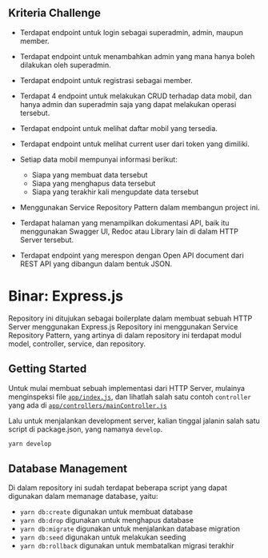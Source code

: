 ## Kriteria Challenge
- Terdapat endpoint untuk login sebagai superadmin, admin, maupun member.
- Terdapat endpoint untuk menambahkan admin yang mana hanya boleh dilakukan oleh superadmin.
- Terdapat endpoint untuk registrasi sebagai member.
- Terdapat 4 endpoint untuk melakukan CRUD terhadap data mobil, dan hanya admin dan superadmin saja yang dapat melakukan operasi tersebut.
- Terdapat endpoint untuk melihat daftar mobil yang tersedia.
- Terdapat endpoint untuk melihat current user dari token yang dimiliki.

- Setiap data mobil mempunyai informasi berikut:
  - Siapa yang membuat data tersebut
  - Siapa yang menghapus data tersebut
  - Siapa yang terakhir kali mengupdate data tersebut
- Menggunakan Service Repository Pattern dalam membangun project ini.
- Terdapat halaman yang menampilkan dokumentasi API, baik itu menggunakan Swagger UI, Redoc atau Library lain di dalam HTTP Server tersebut.
- Terdapat endpoint yang merespon dengan Open API document dari REST API yang dibangun dalam bentuk JSON.

# Binar: Express.js

Repository ini ditujukan sebagai boilerplate dalam membuat sebuah HTTP Server menggunakan Express.js
Repository ini menggunakan Service Repository Pattern, yang artinya di dalam repository ini terdapat modul model, controller, service, dan repository.

## Getting Started

Untuk mulai membuat sebuah implementasi dari HTTP Server, mulainya menginspeksi file [`app/index.js`](./app/index.js), dan lihatlah salah satu contoh `controller` yang ada di [`app/controllers/mainController.js`](./app/controllers/mainController.js)

Lalu untuk menjalankan development server, kalian tinggal jalanin salah satu script di package.json, yang namanya `develop`.

```sh
yarn develop
```

## Database Management

Di dalam repository ini sudah terdapat beberapa script yang dapat digunakan dalam memanage database, yaitu:

- `yarn db:create` digunakan untuk membuat database
- `yarn db:drop` digunakan untuk menghapus database
- `yarn db:migrate` digunakan untuk menjalankan database migration
- `yarn db:seed` digunakan untuk melakukan seeding
- `yarn db:rollback` digunakan untuk membatalkan migrasi terakhir




